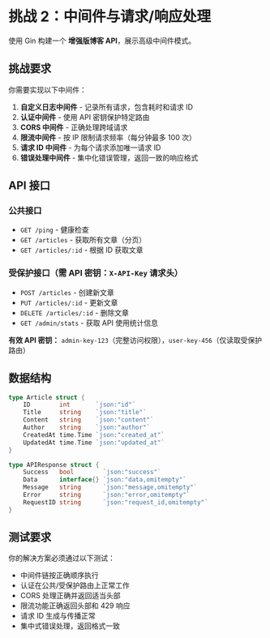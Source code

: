 # 挑战 2：中间件与请求/响应处理

使用 Gin 构建一个 **增强版博客 API**，展示高级中间件模式。

## 挑战要求

你需要实现以下中间件：

1. **自定义日志中间件** - 记录所有请求，包含耗时和请求 ID
2. **认证中间件** - 使用 API 密钥保护特定路由
3. **CORS 中间件** - 正确处理跨域请求
4. **限流中间件** - 按 IP 限制请求频率（每分钟最多 100 次）
5. **请求 ID 中间件** - 为每个请求添加唯一请求 ID
6. **错误处理中间件** - 集中化错误管理，返回一致的响应格式

## API 接口

### 公共接口
- `GET /ping` - 健康检查
- `GET /articles` - 获取所有文章（分页）
- `GET /articles/:id` - 根据 ID 获取文章

### 受保护接口（需 API 密钥：`X-API-Key` 请求头）
- `POST /articles` - 创建新文章
- `PUT /articles/:id` - 更新文章
- `DELETE /articles/:id` - 删除文章
- `GET /admin/stats` - 获取 API 使用统计信息

**有效 API 密钥：** `admin-key-123`（完整访问权限），`user-key-456`（仅读取受保护路由）

## 数据结构

```go
type Article struct {
    ID        int       `json:"id"`
    Title     string    `json:"title"`
    Content   string    `json:"content"`
    Author    string    `json:"author"`
    CreatedAt time.Time `json:"created_at"`
    UpdatedAt time.Time `json:"updated_at"`
}

type APIResponse struct {
    Success   bool        `json:"success"`
    Data      interface{} `json:"data,omitempty"`
    Message   string      `json:"message,omitempty"`
    Error     string      `json:"error,omitempty"`
    RequestID string      `json:"request_id,omitempty"`
}
```

## 测试要求

你的解决方案必须通过以下测试：
- 中间件链按正确顺序执行
- 认证在公共/受保护路由上正常工作
- CORS 处理正确并返回适当头部
- 限流功能正确返回头部和 429 响应
- 请求 ID 生成与传播正常
- 集中式错误处理，返回格式一致